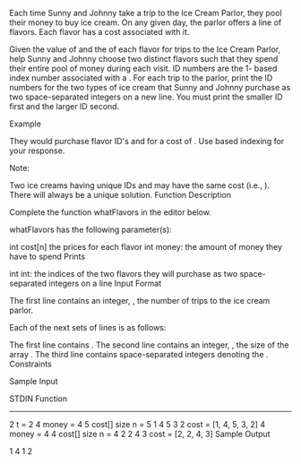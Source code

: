 Each time Sunny and Johnny take a trip to the Ice Cream Parlor, they pool their money to buy ice cream. On any given day, the parlor offers a line of flavors. Each flavor has a cost associated with it.

Given the value of  and the  of each flavor for  trips to the Ice Cream Parlor, help Sunny and Johnny choose two distinct flavors such that they spend their entire pool of money during each visit. ID numbers are the 1- based index number associated with a . For each trip to the parlor, print the ID numbers for the two types of ice cream that Sunny and Johnny purchase as two space-separated integers on a new line. You must print the smaller ID first and the larger ID second.

Example



They would purchase flavor ID's  and  for a cost of . Use  based indexing for your response.

Note:

Two ice creams having unique IDs  and  may have the same cost (i.e., ).
There will always be a unique solution.
Function Description

Complete the function whatFlavors in the editor below.

whatFlavors has the following parameter(s):

int cost[n] the prices for each flavor
int money: the amount of money they have to spend
Prints

int int: the indices of the two flavors they will purchase as two space-separated integers on a line
Input Format

The first line contains an integer, , the number of trips to the ice cream parlor.

Each of the next  sets of  lines is as follows:

The first line contains .
The second line contains an integer, , the size of the array .
The third line contains  space-separated integers denoting the .
Constraints

Sample Input

STDIN       Function
-----       --------
2           t = 2
4           money = 4
5           cost[] size n = 5
1 4 5 3 2   cost = [1, 4, 5, 3, 2]
4           money = 4
4           cost[] size n = 4
2 2 4 3     cost = [2, 2, 4, 3]
Sample Output

1 4
1 2
